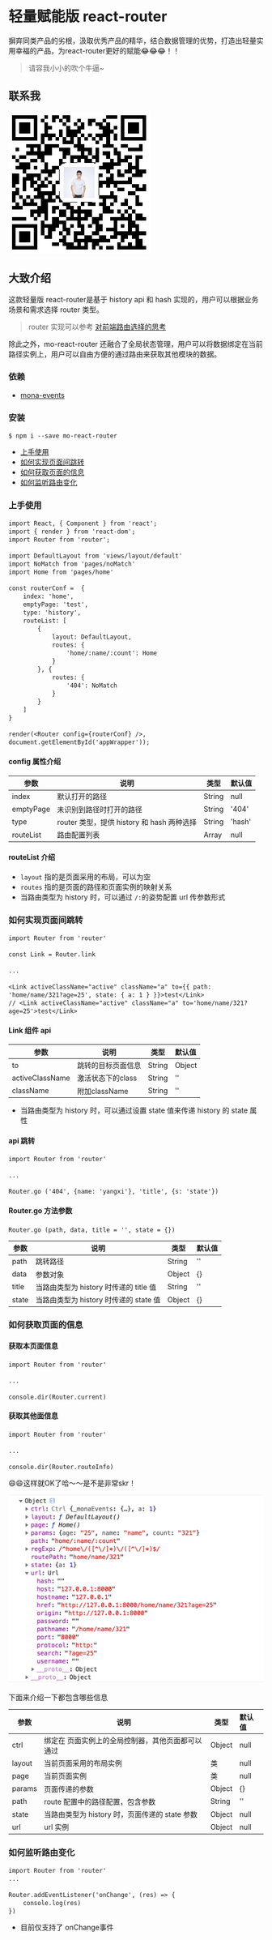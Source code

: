 # 轻量赋能版 react-router

摒弃同类产品的劣根，汲取优秀产品的精华，结合数据管理的优势，打造出轻量实用幸福的产品，为react-router更好的赋能😂😂😂！！
> 请容我小小的吹个牛逼~

## 联系我
![Image text](./images/qrcode.png)

## 大致介绍

这款轻量版 react-router是基于 history api 和 hash 实现的，用户可以根据业务场景和需求选择 router 类型。
> router 实现可以参考 [对前端路由选择的思考](https://github.com/func-star/blog/issues/22)

除此之外，mo-react-router 还融合了全局状态管理，用户可以将数据绑定在当前路径实例上，用户可以自由方便的通过路由来获取其他模块的数据。

### 依赖

- [mona-events](https://github.com/func-star/mona-events)

### 安装

```
$ npm i --save mo-react-router
```

- [上手使用](#上手使用)
- [如何实现页面间跳转](#如何实现页面间跳转)
- [如何获取页面的信息](#如何获取页面的信息)
- [如何监听路由变化](#如何监听路由变化)

### 上手使用

```
import React, { Component } from 'react';
import { render } from 'react-dom';
import Router from 'router';

import DefaultLayout from 'views/layout/default'
import NoMatch from 'pages/noMatch'
import Home from 'pages/home'

const routerConf =  {
	index: 'home',
	emptyPage: 'test',
	type: 'history',
	routeList: [
		{
			layout: DefaultLayout,
			routes: {
				'home/:name/:count': Home
			}
		}, {
			routes: {
				'404': NoMatch
			}
		}
	]
}

render(<Router config={routerConf} />, document.getElementById('appWrapper'));

```

#### config 属性介绍

| 参数 | 说明 | 类型 | 默认值 |
| --- | --- | --- | :-- |
| index | 默认打开的路径 | String | null |
| emptyPage | 未识别到路径时打开的路径 |String | '404' |
| type | router 类型，提供 history 和 hash 两种选择 | String | 'hash' |
| routeList | 路由配置列表 | Array | null |

#### routeList 介绍
- `layout` 指的是页面采用的布局，可以为空
- `routes` 指的是页面的路径和页面实例的映射关系
- 当路由类型为 history 时，可以通过 `/:`的姿势配置 url 传参数形式

### 如何实现页面间跳转

```
import Router from 'router'

const Link = Router.link

...

<Link activeClassName="active" className="a" to={{ path: 'home/name/321?age=25', state: { a: 1 } }}>test</Link>
// <Link activeClassName="active" className="a" to='home/name/321?age=25'>test</Link>
```
#### Link 组件 api

| 参数 | 说明 | 类型 | 默认值 |
| --- | --- | --- | :-- |
| to | 跳转的目标页面信息 | String|Object | null |
| activeClassName | 激活状态下的class | String | '' |
| className | 附加className | String | '' |

* 当路由类型为 history 时，可以通过设置 state 值来传递 history 的 state 属性

#### api 跳转

```
import Router from 'router'

...

Router.go ('404', {name: 'yangxi'}, 'title', {s: 'state'})
```
#### Router.go 方法参数
`Router.go (path, data, title = '', state = {})`

| 参数 | 说明 | 类型 | 默认值 |
| --- | --- | --- | :-- |
| path | 跳转路径 | String | '' |
| data | 参数对象 | Object | {} |
| title | 当路由类型为 history 时传递的 title 值 | String | '' |
| state | 当路由类型为 history 时传递的 state 值 | Object | {} |


### 如何获取页面的信息
#### 获取本页面信息
```
import Router from 'router'

...

console.dir(Router.current)
```
#### 获取其他面信息
```
import Router from 'router'

...

console.dir(Router.routeInfo)
```
😄😄这样就OK了哈～～是不是非常skr！

![Image text](./images/url.png)

下面来介绍一下都包含哪些信息

| 参数 | 说明 | 类型 | 默认值 |
| --- | --- | --- | :-- |
| ctrl | 绑定在 页面实例上的全局控制器，其他页面都可以通过 | Object | null |
| layout | 当前页面采用的布局实例 | 类 | null |
| page | 当前页面实例 | 类 | null |
| params | 页面传递的参数 | Object | {} |
| path | route 配置中的路径配置，包含参数 | String | '' |
| state | 当路由类型为 history 时，页面传递的 state 参数 | Object | null |
| url | url 实例 | Object | null |

### 如何监听路由变化

```
import Router from 'router'
...

Router.addEventListener('onChange', (res) => {
	console.log(res)
})
```

* 目前仅支持了 onChange事件

